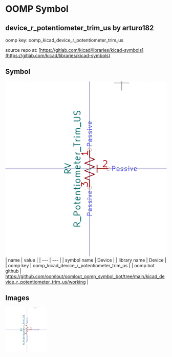 # OOMP Symbol  
## device_r_potentiometer_trim_us  by arturo182  
  
oomp key: oomp_kicad_device_r_potentiometer_trim_us  
  
source repo at: [https://gitlab.com/kicad/libraries/kicad-symbols](https://gitlab.com/kicad/libraries/kicad-symbols)  
## Symbol  
  
[![working.png](working_600.png)](working.png)  
| name | value | 
| --- | --- | 
| symbol name | Device | 
| library name | Device | 
| oomp key | oomp_kicad_device_r_potentiometer_trim_us | 
| oomp bot github | https://github.com/oomlout/oomlout_oomp_symbol_bot/tree/main/kicad_device_r_potentiometer_trim_us/working | 
## Images  
  
[![working.png](working_140.png)](working.png)  
